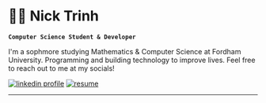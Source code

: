 # 👨‍💻 Nick Trinh

**`Computer Science Student & Developer`**

I'm a sophmore studying Mathematics & Computer Science at Fordham University. Programming and building technology to improve lives. Feel free to reach out to me at my socials!

   <p align="left">
      <a href="https://www.linkedin.com/in/nicktrinh/" target="_blank">
         <img alt="linkedin profile" title="Get in touch via LinkedIn" src="https://custom-icon-badges.demolab.com/badge/My_LinkedIn-blue?style=for-the-badge&logo=linkedin&logoColor=white&logoSize=auto&labelColor=1155ba&color=236ad3"/></a> 
      <a href="Nick_Trinh_resume.pdf" target="_blank">
         <img alt="resume" title="Check out my resume" src="https://custom-icon-badges.demolab.com/badge/-My%20resume-yellow?style=for-the-badge&logoColor=white&logo=file&logoColor=white&logoSize=auto&color=%23E1AD0E&labelColor=C79600"/></a> 
   </p>

---
